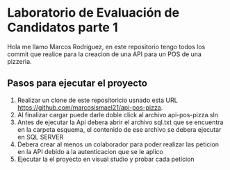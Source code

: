 # Laboratorio de Evaluación de Candidatos parte 1

Hola me llamo Marcos Rodriguez, en este repositorio tengo todos los commit que realice para la creacion de una API para un POS de una pizzeria.

## Pasos para ejecutar el proyecto 

1. Realizar un clone de este repositoricio usnado esta URL https://github.com/marcosismael21/api-pos-pizza.
2. Al finalizar cargar puede darle doble click al archivo api-pos-pizza.sln
3. Antes de ejecutar la Api debera abrir el archivo sql.txt que se encuentra en la carpeta esquema, el contenido de ese archivo se debera ejecutar en SQL SERVER
4. Debera crear al menos un colaborador para poder realizar las peticion en la API debido a la autenticacion que se le aplico
5. Ejecutar la el proyecto en visual studio y probar cada peticion
